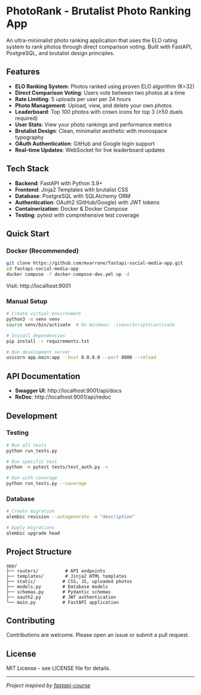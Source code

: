 # PhotoRank - Brutalist Photo Ranking App

An ultra-minimalist photo ranking application that uses the ELO rating system to rank photos through direct comparison voting. Built with FastAPI, PostgreSQL, and brutalist design principles.

## Features

- **ELO Ranking System**: Photos ranked using proven ELO algorithm (K=32)
- **Direct Comparison Voting**: Users vote between two photos at a time
- **Rate Limiting**: 5 uploads per user per 24 hours
- **Photo Management**: Upload, view, and delete your own photos
- **Leaderboard**: Top 100 photos with crown icons for top 3 (≥50 duels required)
- **User Stats**: View your photo rankings and performance metrics
- **Brutalist Design**: Clean, minimalist aesthetic with monospace typography
- **OAuth Authentication**: GitHub and Google login support
- **Real-time Updates**: WebSocket for live leaderboard updates

## Tech Stack

- **Backend**: FastAPI with Python 3.9+
- **Frontend**: Jinja2 Templates with brutalist CSS
- **Database**: PostgreSQL with SQLAlchemy ORM
- **Authentication**: OAuth2 (GitHub/Google) with JWT tokens
- **Containerization**: Docker & Docker Compose
- **Testing**: pytest with comprehensive test coverage

## Quick Start

### Docker (Recommended)
```bash
git clone https://github.com/mvarrone/fastapi-social-media-app.git
cd fastapi-social-media-app
docker compose -f docker-compose-dev.yml up -d
```

Visit: http://localhost:9001

### Manual Setup
```bash
# Create virtual environment
python3 -m venv venv
source venv/bin/activate  # On Windows: .\venv\Scripts\activate

# Install dependencies
pip install -r requirements.txt

# Run development server
uvicorn app.main:app --host 0.0.0.0 --port 8000 --reload
```

## API Documentation
- **Swagger UI**: http://localhost:9001/api/docs
- **ReDoc**: http://localhost:9001/api/redoc

## Development

### Testing
```bash
# Run all tests
python run_tests.py

# Run specific test
python -m pytest tests/test_auth.py -v

# Run with coverage
python run_tests.py --coverage
```

### Database
```bash
# Create migration
alembic revision --autogenerate -m "description"

# Apply migrations
alembic upgrade head
```

## Project Structure
```
app/
├── routers/          # API endpoints
├── templates/        # Jinja2 HTML templates
├── static/          # CSS, JS, uploaded photos
├── models.py        # Database models
├── schemas.py       # Pydantic schemas
├── oauth2.py        # JWT authentication
└── main.py          # FastAPI application
```

## Contributing
Contributions are welcome. Please open an issue or submit a pull request.

## License
MIT License - see LICENSE file for details.

---
*Project inspired by [fastapi-course](https://github.com/Sanjeev-Thiyagarajan/fastapi-course)*
